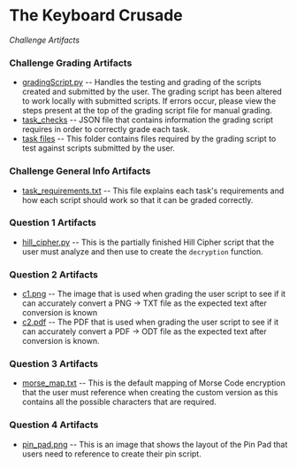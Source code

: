 # The Keyboard Crusade
_Challenge Artifacts_


### Challenge Grading Artifacts
- [gradingScript.py](./grading/gradingScript.py) -- Handles the testing and grading of the scripts created and submitted by the user. The grading script has been altered to work locally with submitted scripts. If errors occur, please view the steps present at the top of the grading script file for manual grading. 
- [task_checks](./grading/task_checks) -- JSON file that contains information the grading script requires in order to correctly grade each task.
- [task files](./grading/task_files) -- This folder contains files required by the grading script to test against scripts submitted by the user.

### Challenge General Info Artifacts
- [task_requirements.txt](./task_requirements.txt) -- This file explains each task's requirements and how each script should work so that it can be graded correctly.

### Question 1 Artifacts
- [hill_cipher.py](./hill_cipher.py) -- This is the partially finished Hill Cipher script that the user must analyze and then use to create the `decryption` function.

### Question 2 Artifacts
- [c1.png](./test_image.png) -- The image that is used when grading the user script to see if it can accurately convert a PNG -> TXT file as the expected text after conversion is known
- [c2.pdf](./test_pdf.pdf) -- The PDF that is used when grading the user script to see if it can accurately convert a PDF -> ODT file as the expected text after conversion is known.

### Question 3 Artifacts
- [morse_map.txt](./morse_map.txt) -- This is the default mapping of Morse Code encryption that the user must reference when creating the custom version as this contains all the possible characters that are required. 

### Question 4 Artifacts
- [pin_pad.png](./pin_pad.png) -- This is an image that shows the layout of the Pin Pad that users need to reference to create their pin script.

